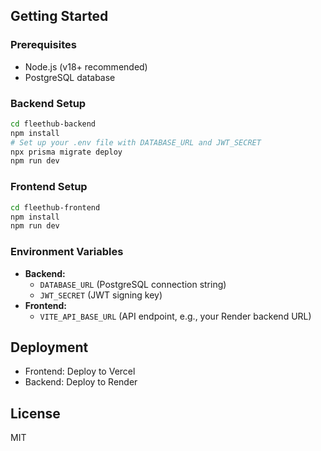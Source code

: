 
## Getting Started

### Prerequisites

- Node.js (v18+ recommended)
- PostgreSQL database

### Backend Setup

```bash
cd fleethub-backend
npm install
# Set up your .env file with DATABASE_URL and JWT_SECRET
npx prisma migrate deploy
npm run dev
```

### Frontend Setup

```bash
cd fleethub-frontend
npm install
npm run dev
```

### Environment Variables

- **Backend:**  
  - `DATABASE_URL` (PostgreSQL connection string)
  - `JWT_SECRET` (JWT signing key)
- **Frontend:**  
  - `VITE_API_BASE_URL` (API endpoint, e.g., your Render backend URL)

## Deployment

- Frontend: Deploy to Vercel
- Backend: Deploy to Render

## License

MIT
